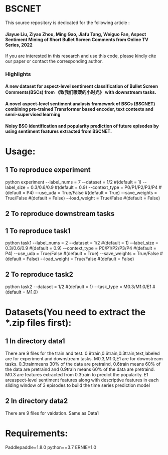 # BSCNET
This source repository is dedicated for the following article : 
#### Jiayue Liu, Ziyao Zhou, Ming Gao, Jiafu Tang, Weiguo Fan, Aspect Sentiment Mining of Short Bullet Screen Comments from Online TV Series, 2022 
If you are interested in this research and use this code, please kindly cite our paper or contact the corresponding author.

### Highlights
#### A new dataset for aspect-level sentiment classification of  Bullet Screen Comments(BSCs) from 《致我们暖暖的小时光》 with downstream tasks.
#### A novel aspect-level sentiment analysis framework of BSCs (BSCNET) combining pre-trained Transformer based encoder, text contexts and semi-supervised learning 
#### Noisy BSC identification and popularity prediction of future episodes by using sentiment features extracted from BSCNET.

# Usage:
## 1 To reproduce experiment 
python experiment --label_nums = 7 --dataset =  1/2 #(default = 1) --label_size =  0.3/0.6/0.9 #(default = 0.9) --context_type =  P0/P1/P2/P3/P4 #(default = P4) --use_uda = True/False #(default = True) --save_weights = True/False #(default = False) --load_weight = True/False #(default = False)
## 2 To reproduce downstream tasks
## 1 To reproduce task1
python task1 --label_nums = 2 --dataset =  1/2 #(default = 1) --label_size =  0.3/0.6/0.9 #(default = 0.9) --context_type =  P0/P1/P2/P3/P4 #(default = P4) --use_uda = True/False #(default = True) --save_weights = True/False #(default = False) --load_weight = True/False #(default = False)
## 2 To reproduce task2
python task2 --dataset = 1/2 #(default = 1) --task_type =  M0.3/M1.0/E1 #(default = M1.0)

# Datasets(You need to extract the *.zip files first):
## 1 In directory data1
There are 9 files for the train and test.
0.9train,0.6train,0.3train,text,labeled are for experiment and downstream tasks.
M0.3,M1.0,E1 are for downstream tasks.
0.3trainmeans 30% of the data are pretraind, 0.6train means 60% of the data are pretraind and 0.9train means 60% of the data are pretraind.
M0.3 are features extracted from 0.3train to predict the popularity.
E1 areaspect-level sentiment features along with descriptive features in each sliding window of 3 episodes to build the time series prediction model

## 2 In directory data2
There are 9 files for vaidation. Same as Data1

# Requirements:
Paddlepaddle=1.8.0
python==3.7
ERNIE=1.0
